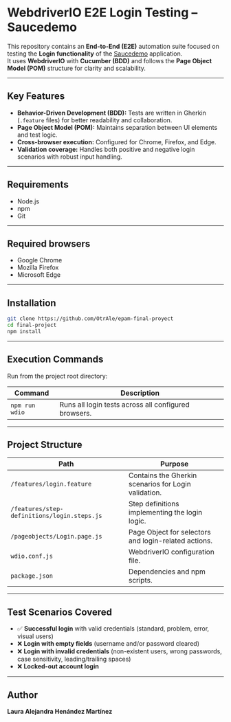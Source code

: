 # WebdriverIO E2E Login Testing – Saucedemo

This repository contains an **End-to-End (E2E)** automation suite focused on testing the **Login functionality** of the [Saucedemo](https://www.saucedemo.com/) application.  
It uses **WebdriverIO** with **Cucumber (BDD)** and follows the **Page Object Model (POM)** structure for clarity and scalability.

---

## Key Features

- **Behavior-Driven Development (BDD):** Tests are written in Gherkin (`.feature` files) for better readability and collaboration.  
- **Page Object Model (POM):** Maintains separation between UI elements and test logic.  
- **Cross-browser execution:** Configured for Chrome, Firefox, and Edge.  
- **Validation coverage:** Handles both positive and negative login scenarios with robust input handling.

---

## Requirements

- Node.js
- npm 
- Git  
---

## Required browsers

- Google Chrome  
- Mozilla Firefox  
- Microsoft Edge  

---

## Installation

```bash
git clone https://github.com/OtrAle/epam-final-proyect
cd final-project
npm install
```

---

## Execution Commands

Run from the project root directory:

| Command | Description |
|----------|-------------|
| `npm run wdio` | Runs all login tests across all configured browsers. |

---

## Project Structure

| Path | Purpose |
|------|----------|
| `/features/login.feature` | Contains the Gherkin scenarios for Login validation. |
| `/features/step-definitions/login.steps.js` | Step definitions implementing the login logic. |
| `/pageobjects/Login.page.js` | Page Object for selectors and login-related actions. |
| `wdio.conf.js` | WebdriverIO configuration file. |
| `package.json` | Dependencies and npm scripts. |

---

##  Test Scenarios Covered
- ✅ **Successful login** with valid credentials (standard, problem, error, visual users)  
- ❌ **Login with empty fields** (username and/or password cleared)  
- ❌ **Login with invalid credentials** (non-existent users, wrong passwords, case sensitivity, leading/trailing spaces)  
- ❌ **Locked-out account login**  

---

## Author

**Laura Alejandra Henández Martínez**
